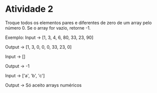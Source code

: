 # Atividade 2

Troque todos os elementos pares e diferentes de zero de um array pelo número 0. Se o array for vazio, retorne -1.

Exemplo:
Input -> [1, 3, 4, 6, 80, 33, 23, 90]

Output -> [1, 3, 0, 0, 0, 33, 23, 0]

Input -> []

Output -> -1

Input -> ['a', 'b', 'c']

Output -> Só aceito arrays numéricos